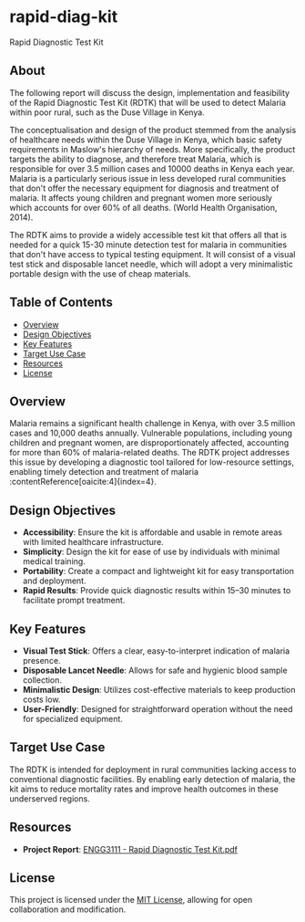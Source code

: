 # rapid-diag-kit
Rapid Diagnostic Test Kit

## About
The following report will discuss the design, implementation and feasibility of the Rapid Diagnostic Test Kit (RDTK) that will be used to detect Malaria within poor rural,
such as the Duse Village in Kenya. 
 
The conceptualisation and design of the product stemmed from the analysis of healthcare needs within the Duse Village in Kenya, which basic safety requirements in Maslow's  hierarchy of needs. More specifically, the product targets the ability to diagnose, and therefore treat Malaria, which is responsible for over 3.5 million cases and 10000 deaths in Kenya each year. Malaria is a particularly serious issue in less developed rural communities that don't offer the necessary equipment for diagnosis and treatment of malaria. It affects young children and pregnant women more seriously which accounts for over 60% of all deaths. (World Health Organisation, 2014).

The RDTK aims to provide a widely accessible test kit that offers all that is needed for a quick 15-30 minute detection test for malaria in communities that don't have access to typical testing equipment. It will consist of a visual test stick and disposable lancet needle, which will adopt a very minimalistic portable design with the use of cheap materials.

## Table of Contents

- [Overview](#overview)
- [Design Objectives](#design-objectives)
- [Key Features](#key-features)
- [Target Use Case](#target-use-case)
- [Resources](#resources)
- [License](#license)

## Overview

Malaria remains a significant health challenge in Kenya, with over 3.5 million cases and 10,000 deaths annually. Vulnerable populations, including young children and pregnant women, are disproportionately affected, accounting for more than 60% of malaria-related deaths. The RDTK project addresses this issue by developing a diagnostic tool tailored for low-resource settings, enabling timely detection and treatment of malaria :contentReference[oaicite:4]{index=4}.

## Design Objectives

- **Accessibility**: Ensure the kit is affordable and usable in remote areas with limited healthcare infrastructure.
- **Simplicity**: Design the kit for ease of use by individuals with minimal medical training.
- **Portability**: Create a compact and lightweight kit for easy transportation and deployment.
- **Rapid Results**: Provide quick diagnostic results within 15–30 minutes to facilitate prompt treatment.

## Key Features

- **Visual Test Stick**: Offers a clear, easy-to-interpret indication of malaria presence.
- **Disposable Lancet Needle**: Allows for safe and hygienic blood sample collection.
- **Minimalistic Design**: Utilizes cost-effective materials to keep production costs low.
- **User-Friendly**: Designed for straightforward operation without the need for specialized equipment.

## Target Use Case

The RDTK is intended for deployment in rural communities lacking access to conventional diagnostic facilities. By enabling early detection of malaria, the kit aims to reduce mortality rates and improve health outcomes in these underserved regions.

## Resources

- **Project Report**: [ENGG3111 - Rapid Diagnostic Test Kit.pdf](ENGG3111%20-%20Rapid%20Diagnostic%20Test%20Kit.pdf)

## License

This project is licensed under the [MIT License](LICENSE), allowing for open collaboration and modification.
